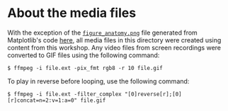 # About the media files

With the exception of the [`figure_anatomy.png`](./figure_anatomy.png) file generated from Matplotlib's code [here](https://matplotlib.org/stable/gallery/showcase/anatomy.html), all media files in this directory were created using content from this workshop. Any video files from screen recordings were converted to GIF files using the following command:

```shell
$ ffmpeg -i file.ext -pix_fmt rgb8 -r 10 file.gif
```

To play in reverse before looping, use the following command:

```shell
$ ffmpeg -i file.ext -filter_complex "[0]reverse[r];[0][r]concat=n=2:v=1:a=0" file.gif
```
